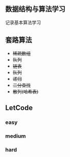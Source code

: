 ## 数据结构与算法学习

记录基本算法学习

## 套路算法

- <s>稀疏数组</s>
- <s>队列</s>
- <s>链表</s>
- <s>队列</s>
- <s>递归</s>
- <s>二分查找</s>
- <s>散列(哈希表)</s>

## LetCode

### easy

### medium

### hard

